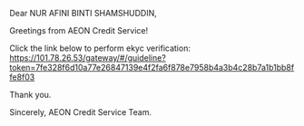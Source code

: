 Dear NUR AFINI BINTI SHAMSHUDDIN,

Greetings from AEON Credit Service!

Click the link below to perform ekyc verification:
https://101.78.26.53/gateway/#/guideline?token=7fe328f6d10a77e26847139e4f2fa6f878e7958b4a3b4c28b7a1b1bb8ffe8f03

Thank you.

Sincerely,
AEON Credit Service Team.
